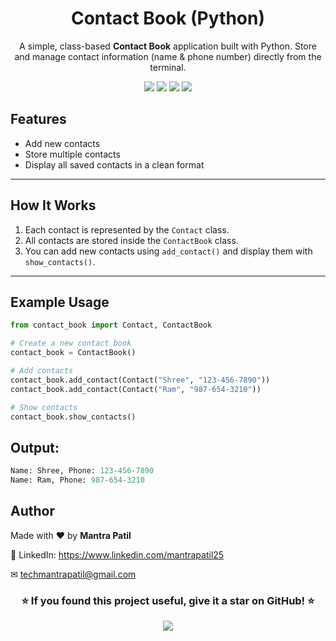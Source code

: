 <h1 align="center"> Contact Book (Python)</h1>

<p align="center">
A simple, class-based <b>Contact Book</b> application built with Python.  
Store and manage contact information (name & phone number) directly from the terminal. 
</p>

<p align="center">
  <a href="https://www.python.org/"><img src="https://img.shields.io/badge/Python-3.x-blue?style=for-the-badge&logo=python"></a>
  <a href="#"><img src="https://img.shields.io/badge/Platform-Terminal-orange?style=for-the-badge&logo=windowsterminal"></a>
  <a href="https://github.com/mantrapatil03/python-beginner-friendly-projects/stargazers"><img src="https://img.shields.io/badge/Stars-GitHub-yellow?style=for-the-badge&logo=github"></a>
  <a href="https://opensource.org/licenses/MIT"><img src="https://img.shields.io/badge/License-MIT-green?style=for-the-badge&logo=opensourceinitiative"></a>
</p>

##  Features
- Add new contacts
- Store multiple contacts
- Display all saved contacts in a clean format

---

##  How It Works
1. Each contact is represented by the `Contact` class.
2. All contacts are stored inside the `ContactBook` class.
3. You can add new contacts using `add_contact()` and display them with `show_contacts()`.


---

##  Example Usage
```python
from contact_book import Contact, ContactBook

# Create a new contact book
contact_book = ContactBook()

# Add contacts
contact_book.add_contact(Contact("Shree", "123-456-7890"))
contact_book.add_contact(Contact("Ram", "987-654-3210"))

# Show contacts
contact_book.show_contacts()
```

##  Output:
```python
Name: Shree, Phone: 123-456-7890
Name: Ram, Phone: 987-654-3210
```


##  Author

Made with ❤️ by **Mantra Patil**

💼 LinkedIn: https://www.linkedin.com/mantrapatil25

✉ techmantrapatil@gmail.com

<h3 align="center">⭐ If you found this project useful, give it a star on GitHub! ⭐</h3> <p align="center"> <img src="https://img.shields.io/badge/Keep%20Organizing%20%26%20Coding-Python-blue?style=for-the-badge&logo=python"> </p>
